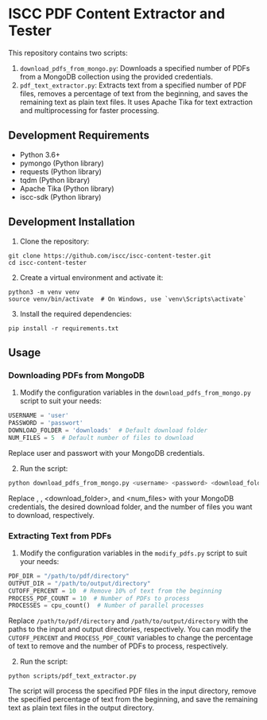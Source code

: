 # ISCC PDF Content Extractor and Tester

This repository contains two scripts:
1. `download_pdfs_from_mongo.py`: Downloads a specified number of PDFs from a MongoDB collection using the provided credentials.
2. `pdf_text_extractor.py`: Extracts text from a specified number of PDF files, removes a percentage of text from the beginning, and saves the remaining text as plain text files. It uses Apache Tika for text extraction and multiprocessing for faster processing.

## Development Requirements

- Python 3.6+
- pymongo (Python library)
- requests (Python library)
- tqdm (Python library)
- Apache Tika (Python library)
- iscc-sdk (Python library)

## Development Installation

1. Clone the repository:

```
git clone https://github.com/iscc/iscc-content-tester.git
cd iscc-content-tester
```

2. Create a virtual environment and activate it:

```
python3 -m venv venv
source venv/bin/activate  # On Windows, use `venv\Scripts\activate`
```

3. Install the required dependencies:

```
pip install -r requirements.txt
```

## Usage

### Downloading PDFs from MongoDB

1. Modify the configuration variables in the `download_pdfs_from_mongo.py` script to suit your needs:

```python
USERNAME = 'user'
PASSWORD = 'passwort'
DOWNLOAD_FOLDER = 'downloads'  # Default download folder
NUM_FILES = 5  # Default number of files to download
```
Replace user and passwort with your MongoDB credentials.

2. Run the script:
```python
python download_pdfs_from_mongo.py <username> <password> <download_folder> <num_files>
```

Replace <username>, <password>, <download_folder>, and <num_files> with your MongoDB credentials, the desired download folder, and the number of files you want to download, respectively.

### Extracting Text from PDFs

1. Modify the configuration variables in the `modify_pdfs.py` script to suit your needs:

```python
PDF_DIR = "/path/to/pdf/directory"
OUTPUT_DIR = "/path/to/output/directory"
CUTOFF_PERCENT = 10  # Remove 10% of text from the beginning
PROCESS_PDF_COUNT = 10  # Number of PDFs to process
PROCESSES = cpu_count()  # Number of parallel processes
```

Replace `/path/to/pdf/directory` and `/path/to/output/directory` with the paths to the input and output directories, respectively. You can modify the `CUTOFF_PERCENT` and `PROCESS_PDF_COUNT` variables to change the percentage of text to remove and the number of PDFs to process, respectively.

2. Run the script:

```
python scripts/pdf_text_extractor.py
```

The script will process the specified PDF files in the input directory, remove the specified percentage of text from the beginning, and save the remaining text as plain text files in the output directory.
